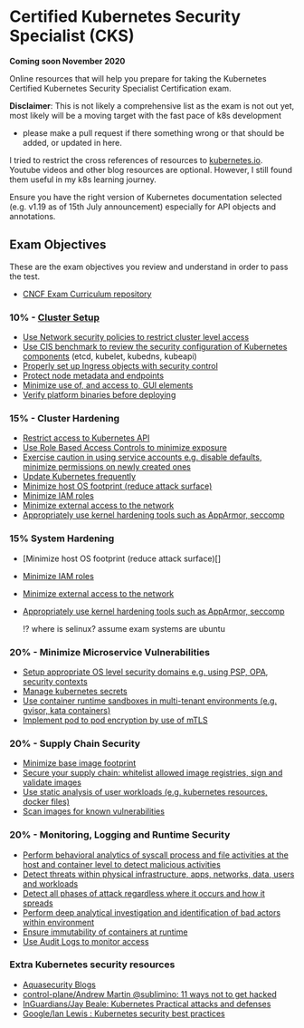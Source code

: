 # Certified Kubernetes Security Specialist (CKS)  
**Coming soon November 2020**

Online resources that will help you prepare for taking the Kubernetes Certified Kubernetes Security Specialist Certification exam.

**Disclaimer**: This is not likely a comprehensive list as the exam is not out yet, most likely will be a moving target with the fast pace of k8s development
- please make a pull request if there something wrong or that should be added, or updated in here.

I tried to restrict the cross references of resources to [kubernetes.io](kubernetes.io). Youtube videos and other blog resources are optional.
However, I still found them useful in my k8s learning journey.

Ensure you have the right version of Kubernetes documentation selected (e.g. v1.19 as of 15th July announcement) especially for API objects and annotations.

## Exam Objectives

These are the exam objectives you review and understand in order to pass the test.

* [CNCF Exam Curriculum repository ](https://github.com/cncf/curriculum)


### 10% - [Cluster Setup](https://kubernetes.io/docs/tasks/administer-cluster/securing-a-cluster/)
* [Use Network security policies to restrict cluster level access]()
* [Use CIS benchmark to review the security configuration of Kubernetes components]()
 (etcd, kubelet, kubedns, kubeapi)
* [Properly set up Ingress objects with security control]()
* [Protect node metadata and endpoints]()
* [Minimize use of, and access to, GUI elements]()
* [Verify platform binaries before deploying]()

### 15% - Cluster Hardening
* [Restrict access to Kubernetes API]()
* [Use Role Based Access Controls to minimize exposure]()
* [Exercise caution in using service accounts e.g. disable defaults, minimize permissions on newly created ones]()
* [Update Kubernetes frequently]()
* [Minimize host OS footprint (reduce attack surface)]()
* [Minimize IAM roles]()
* [Minimize external access to the network]()
* [Appropriately use kernel hardening tools such as AppArmor, seccomp]()


### 15% System Hardening

* [Minimize host OS footprint (reduce attack surface)[]
* [Minimize IAM roles]()
* [Minimize external access to the network]()
* [Appropriately use kernel hardening tools such as AppArmor, seccomp]()

    !? where is selinux? assume exam systems are ubuntu

### 20% - Minimize Microservice Vulnerabilities

* [Setup appropriate OS level security domains e.g. using PSP, OPA, security contexts]()
* [Manage kubernetes secrets]()
* [Use container runtime sandboxes in multi-tenant environments (e.g. gvisor, kata containers)]()
* [Implement pod to pod encryption by use of mTLS]()

### 20% - Supply Chain Security
* [Minimize base image footprint]()
* [Secure your supply chain: whitelist allowed image registries, sign and validate images]()
* [Use static analysis of user workloads (e.g. kubernetes resources, docker files)]()
* [Scan images for known vulnerabilities]()


### 20% - Monitoring, Logging and Runtime Security

* [Perform behavioral analytics of syscall process and file activities at the host and container
 level to detect malicious activities]()
* [Detect threats within physical infrastructure, apps, networks, data, users and workloads]()
* [Detect all phases of attack regardless where it occurs and how it spreads]()
* [Perform deep analytical investigation and identification of bad actors within environment]()
* [Ensure immutability of containers at runtime]()
* [Use Audit Logs to monitor access]()


### Extra Kubernetes security resources
* [Aquasecurity Blogs](https://blog.aquasec.com/)
* [control-plane/Andrew Martin @sublimino: 11 ways not to get hacked](https://control-plane.io/posts/11-ways-not-to-get-hacked/)
* [InGuardians/Jay Beale: Kubernetes Practical attacks and defenses](https://youtu.be/LtCx3zZpOfs)
* [Google/Ian Lewis : Kubernetes security best practices](https://youtu.be/wqsUfvRyYpw)
